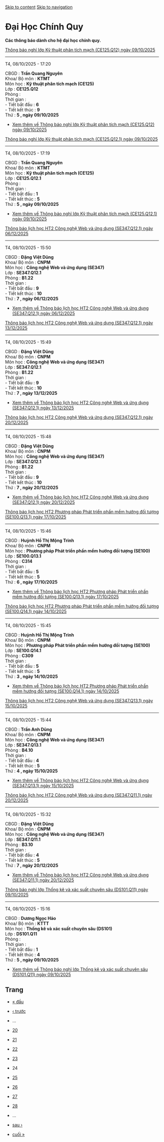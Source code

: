 [Skip to content](https://daa.uit.edu.vn/thongbaochinhquy?page=23#main)
 [Skip to navigation](https://daa.uit.edu.vn/thongbaochinhquy?page=23#main-nav)

Đại Học Chính Quy
=================

**Các thông báo dành cho hệ đại học chính quy.**

[Thông báo nghỉ lớp Kỹ thuật phân tích mạch (CE125.Q12) ngày 09/10/2025](https://daa.uit.edu.vn/node/36691)

------------------------------------------------------------------------------------------------------------

T4, 08/10/2025 - 17:20

CBGD : **Trần Quang Nguyên**  
Khoa/ Bộ môn : **KTMT**  
Môn học : **Kỹ thuật phân tích mạch (CE125)**  
Lớp : **CE125.Q12**  
Phòng :  
Thời gian :  
\- Tiết bắt đầu : **6**  
\- Tiết kết thúc : **9**  
Thứ : **5 , ngày 09/10/2025**

*   [Xem thêm về Thông báo nghỉ lớp Kỹ thuật phân tích mạch (CE125.Q12) ngày 09/10/2025](https://daa.uit.edu.vn/node/36691 "Thông báo nghỉ lớp Kỹ thuật phân tích mạch (CE125.Q12) ngày 09/10/2025")
    

[Thông báo nghỉ lớp Kỹ thuật phân tích mạch (CE125.Q12.1) ngày 09/10/2025](https://daa.uit.edu.vn/node/36690)

--------------------------------------------------------------------------------------------------------------

T4, 08/10/2025 - 17:19

CBGD : **Trần Quang Nguyên**  
Khoa/ Bộ môn : **KTMT**  
Môn học : **Kỹ thuật phân tích mạch (CE125)**  
Lớp : **CE125.Q12.1**  
Phòng :  
Thời gian :  
\- Tiết bắt đầu : **1**  
\- Tiết kết thúc : **5**  
Thứ : **5 , ngày 09/10/2025**

*   [Xem thêm về Thông báo nghỉ lớp Kỹ thuật phân tích mạch (CE125.Q12.1) ngày 09/10/2025](https://daa.uit.edu.vn/node/36690 "Thông báo nghỉ lớp Kỹ thuật phân tích mạch (CE125.Q12.1) ngày 09/10/2025")
    

[Thông báo lịch học HT2 Công nghệ Web và ứng dụng (SE347.Q12.1) ngày 06/12/2025](https://daa.uit.edu.vn/node/36689)

--------------------------------------------------------------------------------------------------------------------

T4, 08/10/2025 - 15:50

CBGD : **Đặng Việt Dũng**  
Khoa/ Bộ môn : **CNPM**  
Môn học : **Công nghệ Web và ứng dụng (SE347)**  
Lớp : **SE347.Q12.1**  
Phòng : **B1.22**  
Thời gian :  
\- Tiết bắt đầu : **9**  
\- Tiết kết thúc : **10**  
Thứ : **7 , ngày 06/12/2025**

*   [Xem thêm về Thông báo lịch học HT2 Công nghệ Web và ứng dụng (SE347.Q12.1) ngày 06/12/2025](https://daa.uit.edu.vn/node/36689 "Thông báo lịch học HT2 Công nghệ Web và ứng dụng (SE347.Q12.1) ngày 06/12/2025")
    

[Thông báo lịch học HT2 Công nghệ Web và ứng dụng (SE347.Q12.1) ngày 13/12/2025](https://daa.uit.edu.vn/node/36688)

--------------------------------------------------------------------------------------------------------------------

T4, 08/10/2025 - 15:49

CBGD : **Đặng Việt Dũng**  
Khoa/ Bộ môn : **CNPM**  
Môn học : **Công nghệ Web và ứng dụng (SE347)**  
Lớp : **SE347.Q12.1**  
Phòng : **B1.22**  
Thời gian :  
\- Tiết bắt đầu : **9**  
\- Tiết kết thúc : **10**  
Thứ : **7 , ngày 13/12/2025**

*   [Xem thêm về Thông báo lịch học HT2 Công nghệ Web và ứng dụng (SE347.Q12.1) ngày 13/12/2025](https://daa.uit.edu.vn/node/36688 "Thông báo lịch học HT2 Công nghệ Web và ứng dụng (SE347.Q12.1) ngày 13/12/2025")
    

[Thông báo lịch học HT2 Công nghệ Web và ứng dụng (SE347.Q12.1) ngày 20/12/2025](https://daa.uit.edu.vn/node/36687)

--------------------------------------------------------------------------------------------------------------------

T4, 08/10/2025 - 15:48

CBGD : **Đặng Việt Dũng**  
Khoa/ Bộ môn : **CNPM**  
Môn học : **Công nghệ Web và ứng dụng (SE347)**  
Lớp : **SE347.Q12.1**  
Phòng : **B1.22**  
Thời gian :  
\- Tiết bắt đầu : **9**  
\- Tiết kết thúc : **10**  
Thứ : **7 , ngày 20/12/2025**

*   [Xem thêm về Thông báo lịch học HT2 Công nghệ Web và ứng dụng (SE347.Q12.1) ngày 20/12/2025](https://daa.uit.edu.vn/node/36687 "Thông báo lịch học HT2 Công nghệ Web và ứng dụng (SE347.Q12.1) ngày 20/12/2025")
    

[Thông báo lịch học HT2 Phương pháp Phát triển phần mềm hướng đối tượng (SE100.Q13.1) ngày 17/10/2025](https://daa.uit.edu.vn/node/36686)

------------------------------------------------------------------------------------------------------------------------------------------

T4, 08/10/2025 - 15:46

CBGD : **Huỳnh Hồ Thị Mộng Trinh**  
Khoa/ Bộ môn : **CNPM**  
Môn học : **Phương pháp Phát triển phần mềm hướng đối tượng (SE100)**  
Lớp : **SE100.Q13.1**  
Phòng : **C314**  
Thời gian :  
\- Tiết bắt đầu : **5**  
\- Tiết kết thúc : **5**  
Thứ : **6 , ngày 17/10/2025**

*   [Xem thêm về Thông báo lịch học HT2 Phương pháp Phát triển phần mềm hướng đối tượng (SE100.Q13.1) ngày 17/10/2025](https://daa.uit.edu.vn/node/36686 "Thông báo lịch học HT2 Phương pháp Phát triển phần mềm hướng đối tượng (SE100.Q13.1) ngày 17/10/2025")
    

[Thông báo lịch học HT2 Phương pháp Phát triển phần mềm hướng đối tượng (SE100.Q14.1) ngày 14/10/2025](https://daa.uit.edu.vn/node/36685)

------------------------------------------------------------------------------------------------------------------------------------------

T4, 08/10/2025 - 15:45

CBGD : **Huỳnh Hồ Thị Mộng Trinh**  
Khoa/ Bộ môn : **CNPM**  
Môn học : **Phương pháp Phát triển phần mềm hướng đối tượng (SE100)**  
Lớp : **SE100.Q14.1**  
Phòng : **C309**  
Thời gian :  
\- Tiết bắt đầu : **5**  
\- Tiết kết thúc : **5**  
Thứ : **3 , ngày 14/10/2025**

*   [Xem thêm về Thông báo lịch học HT2 Phương pháp Phát triển phần mềm hướng đối tượng (SE100.Q14.1) ngày 14/10/2025](https://daa.uit.edu.vn/node/36685 "Thông báo lịch học HT2 Phương pháp Phát triển phần mềm hướng đối tượng (SE100.Q14.1) ngày 14/10/2025")
    

[Thông báo lịch học HT2 Công nghệ Web và ứng dụng (SE347.Q13.1) ngày 15/10/2025](https://daa.uit.edu.vn/node/36684)

--------------------------------------------------------------------------------------------------------------------

T4, 08/10/2025 - 15:44

CBGD : **Trần Anh Dũng**  
Khoa/ Bộ môn : **CNPM**  
Môn học : **Công nghệ Web và ứng dụng (SE347)**  
Lớp : **SE347.Q13.1**  
Phòng : **B4.10**  
Thời gian :  
\- Tiết bắt đầu : **4**  
\- Tiết kết thúc : **5**  
Thứ : **4 , ngày 15/10/2025**

*   [Xem thêm về Thông báo lịch học HT2 Công nghệ Web và ứng dụng (SE347.Q13.1) ngày 15/10/2025](https://daa.uit.edu.vn/node/36684 "Thông báo lịch học HT2 Công nghệ Web và ứng dụng (SE347.Q13.1) ngày 15/10/2025")
    

[Thông báo lịch học HT2 Công nghệ Web và ứng dụng (SE347.Q11.1) ngày 20/12/2025](https://daa.uit.edu.vn/node/36683)

--------------------------------------------------------------------------------------------------------------------

T4, 08/10/2025 - 15:32

CBGD : **Đặng Việt Dũng**  
Khoa/ Bộ môn : **CNPM**  
Môn học : **Công nghệ Web và ứng dụng (SE347)**  
Lớp : **SE347.Q11.1**  
Phòng : **B3.10**  
Thời gian :  
\- Tiết bắt đầu : **4**  
\- Tiết kết thúc : **5**  
Thứ : **7 , ngày 20/12/2025**

*   [Xem thêm về Thông báo lịch học HT2 Công nghệ Web và ứng dụng (SE347.Q11.1) ngày 20/12/2025](https://daa.uit.edu.vn/node/36683 "Thông báo lịch học HT2 Công nghệ Web và ứng dụng (SE347.Q11.1) ngày 20/12/2025")
    

[Thông báo nghỉ lớp Thống kê và xác suất chuyên sâu (DS101.Q11) ngày 09/10/2025](https://daa.uit.edu.vn/node/36682)

------------------------------------------------------------------------------------------------------------------------

T4, 08/10/2025 - 15:16

CBGD : **Dương Ngọc Hảo**  
Khoa/ Bộ môn : **KTTT**  
Môn học : **Thống kê và xác suất chuyên sâu (DS101)**  
Lớp : **DS101.Q11**  
Phòng :  
Thời gian :  
\- Tiết bắt đầu : **1**  
\- Tiết kết thúc : **4**  
Thứ : **5 , ngày 09/10/2025**

*   [Xem thêm về Thông báo nghỉ lớp Thống kê và xác suất chuyên sâu (DS101.Q11) ngày 09/10/2025](https://daa.uit.edu.vn/node/36682 "Thông báo nghỉ lớp Thống kê và xác suất chuyên sâu (DS101.Q11) ngày 09/10/2025")
    

Trang
-----

*   [« đầu](https://daa.uit.edu.vn/thongbaochinhquy "Đến trang đầu tiên")
    
*   [‹ trước](https://daa.uit.edu.vn/thongbaochinhquy?page=22 "Đến trang kế trước")
    
*   …
*   [20](https://daa.uit.edu.vn/thongbaochinhquy?page=19 "Đến trang 20")
    
*   [21](https://daa.uit.edu.vn/thongbaochinhquy?page=20 "Đến trang 21")
    
*   [22](https://daa.uit.edu.vn/thongbaochinhquy?page=21 "Đến trang 22")
    
*   [23](https://daa.uit.edu.vn/thongbaochinhquy?page=22 "Đến trang 23")
    
*   24
*   [25](https://daa.uit.edu.vn/thongbaochinhquy?page=24 "Đến trang 25")
    
*   [26](https://daa.uit.edu.vn/thongbaochinhquy?page=25 "Đến trang 26")
    
*   [27](https://daa.uit.edu.vn/thongbaochinhquy?page=26 "Đến trang 27")
    
*   [28](https://daa.uit.edu.vn/thongbaochinhquy?page=27 "Đến trang 28")
    
*   …
*   [sau ›](https://daa.uit.edu.vn/thongbaochinhquy?page=24 "Đến trang kế sau")
    
*   [cuối »](https://daa.uit.edu.vn/thongbaochinhquy?page=1923 "Đến trang cuối cùng")
